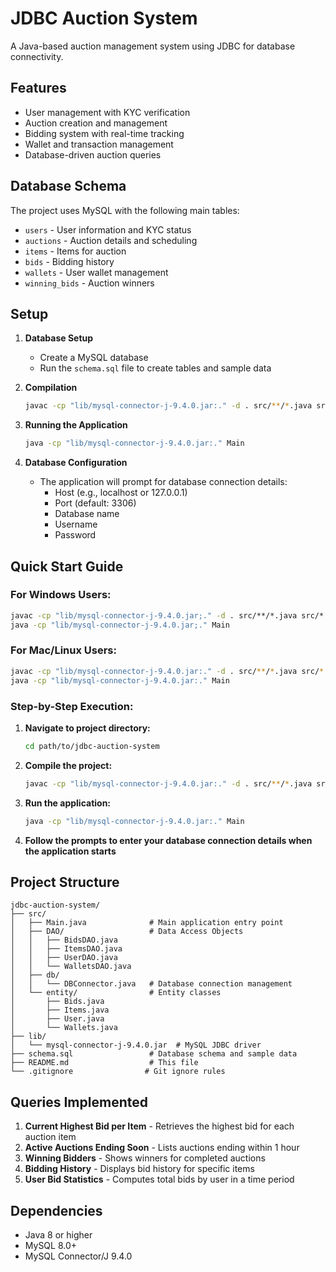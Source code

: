 # JDBC Auction System

A Java-based auction management system using JDBC for database connectivity.

## Features

- User management with KYC verification
- Auction creation and management
- Bidding system with real-time tracking
- Wallet and transaction management
- Database-driven auction queries

## Database Schema

The project uses MySQL with the following main tables:
- `users` - User information and KYC status
- `auctions` - Auction details and scheduling
- `items` - Items for auction
- `bids` - Bidding history
- `wallets` - User wallet management
- `winning_bids` - Auction winners

## Setup

1. **Database Setup**
   - Create a MySQL database
   - Run the `schema.sql` file to create tables and sample data

2. **Compilation**
   ```bash
   javac -cp "lib/mysql-connector-j-9.4.0.jar:." -d . src/**/*.java src/*.java
   ```

3. **Running the Application**
   ```bash
   java -cp "lib/mysql-connector-j-9.4.0.jar:." Main
   ```

4. **Database Configuration**
   - The application will prompt for database connection details:
     - Host (e.g., localhost or 127.0.0.1)
     - Port (default: 3306)
     - Database name
     - Username
     - Password

## Quick Start Guide

### For Windows Users:
```cmd
javac -cp "lib/mysql-connector-j-9.4.0.jar;." -d . src/**/*.java src/*.java
java -cp "lib/mysql-connector-j-9.4.0.jar;." Main
```

### For Mac/Linux Users:
```bash
javac -cp "lib/mysql-connector-j-9.4.0.jar:." -d . src/**/*.java src/*.java
java -cp "lib/mysql-connector-j-9.4.0.jar:." Main
```

### Step-by-Step Execution:
1. **Navigate to project directory:**
   ```bash
   cd path/to/jdbc-auction-system
   ```

2. **Compile the project:**
   ```bash
   javac -cp "lib/mysql-connector-j-9.4.0.jar:." -d . src/**/*.java src/*.java
   ```

3. **Run the application:**
   ```bash
   java -cp "lib/mysql-connector-j-9.4.0.jar:." Main
   ```

4. **Follow the prompts to enter your database connection details when the application starts**

## Project Structure

```
jdbc-auction-system/
├── src/
│   ├── Main.java              # Main application entry point
│   ├── DAO/                   # Data Access Objects
│   │   ├── BidsDAO.java
│   │   ├── ItemsDAO.java
│   │   ├── UserDAO.java
│   │   └── WalletsDAO.java
│   ├── db/
│   │   └── DBConnector.java   # Database connection management
│   └── entity/                # Entity classes
│       ├── Bids.java
│       ├── Items.java
│       ├── User.java
│       └── Wallets.java
├── lib/
│   └── mysql-connector-j-9.4.0.jar  # MySQL JDBC driver
├── schema.sql                 # Database schema and sample data
├── README.md                  # This file
└── .gitignore                # Git ignore rules
```

## Queries Implemented

1. **Current Highest Bid per Item** - Retrieves the highest bid for each auction item
2. **Active Auctions Ending Soon** - Lists auctions ending within 1 hour
3. **Winning Bidders** - Shows winners for completed auctions
4. **Bidding History** - Displays bid history for specific items
5. **User Bid Statistics** - Computes total bids by user in a time period

## Dependencies

- Java 8 or higher
- MySQL 8.0+
- MySQL Connector/J 9.4.0

